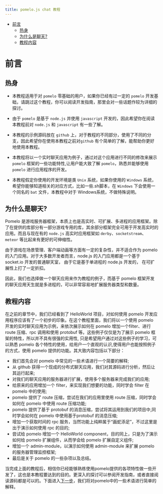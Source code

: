 ```yaml
---
title: pomelo.js chat 教程
---
```



<!-- TOC -->

- [前言](#前言)
    - [热身](#热身)
    - [为什么是聊天?](#为什么是聊天)
    - [教程内容](#教程内容)

<!-- /TOC -->

# 前言

## 热身

- 本教程适用于对 `pomelo` 零基础的用户，如果你已经有过一定的 `pomelo` 开发基础，请跳过这个教程，你可以阅读开发指南，那里会对一些话题作较为详细的探讨。

- 由于 `pomelo` 是基于 `node.js` 并使用 `javascript` 开发的，因此希望你在阅读本教程前对 `node.js` 和 `javascript` 有一些了解。

- 本教程的示例源码放在 `github` 上，对于教程的不同部分，使用了不同的分支，因此希望你在使用本教程之前对`github` 有个简单的了解，能帮助你更好地使用本教程。

- 本教程将以一个实时聊天应用为例子，通过对这个应用进行不同的修改来展示 `pomelo` 框架的一些功能特性,让用户能大致了解 `pomelo`，熟悉并能够使用 `pomelo` 进行应用程序的开发。

- 本教程假定你使用的开发环境是类 `Unix` 系统，如果你使用的 `Windows` 系统，希望你能够知道相关的对应方式，比如一些.sh脚本，在 `Windows` 下会使用一个同名的 `bat` 文件，本教程中对于 Windows系统，不做特殊说明。

## 为什么是聊天?

Pomelo 是游戏服务器框架，本质上也是高实时、可扩展、多进程的应用框架。除了在提供的库部分有一部分游戏专用的库，其余部分框架完全可用于开发高实时的应用。而且与现在有的 `node.js` 高实时应用框架如 `derby`、`socketstream`、`meteor` 等比起来有更好的可伸缩性。

由于游戏在场景管理、客户端动画等方面有一定的复杂性，并不适合作为 pomelo 的入门应用。对于大多数开发者而言，node.js 的入门应用都是一个基于 socket.io 开发的普通聊天室， 由于它是基于单进程的 node.js 开发的， 在可扩展性上打了一定折扣。

因此，我们也选择做一个聊天应用来作为教程的例子，而基于 pomelo 框架开发的聊天应用天生就是多进程的，可以非常容易地扩展服务器类型和数量。

## 教程内容

在之前的章节中，我们已经看到了 HelloWorld 项目，对如何使用 pomelo 开发应用程序应该有了一个初步的印象。在这个教程里面，我们将以一个使用 pomelo 开发的实时聊天应用为示例，来依次展示如何在 pomelo 增加一个filter、进行 route 压缩、rpc 调用和使用 protobuf 等。这些例子仅仅是为了展示 pomelo 框架的特性，所以并不具有很强的实用性, 只是希望用户通过对这些例子的学习，可以熟悉 pomelo 各个特性的使用，给用户一个直观的认识,使得用户也能按照例子的方式，使用 pomelo 提供的功能。其大致内容包括以下部分：

- 我们首先会对 pomelo 中常见的一些术语进行一个简要的解释;
- 从 github 获得一个现成的分布式聊天应用，我们对其源码进行分析，然后让其运行起来;
- 对我们的聊天应用的服务器进行扩展，使用多个服务器来完成我们的应用; 
- 给原来的应用增加一个 filter，来实现我们想要的功能，同时学会 filter 在 pomelo 中的使用;
- pomelo 提供了 route 压缩，尝试在我们的应用里使用 route 压缩，同时学会如何在 pomelo 中使用 route 压缩功能;
- pomelo 提供了基于 protobuf 的消息压缩，尝试将其运用到我们的项目中,同时学会如何在 pomelo 中使用基于protobuf 的消息压缩;
- 增加一个获取时间的 rpc 服务，当然功能上纯粹属于“画蛇添足”，不过这里是出于演示如何使用 rpc 的目的;
- 尝试给 pomelo 增加一个 HelloWorld component，目的同上，只是为了演示如何给 pomelo 扩展组件，从而学会给 pomelo 扩展自定义组件;
- 增加一个 admin-module，以演示如何使用 admin-module 来扩展 pomelo 的服务器管理监控框架;
- 最后是关于 pomelo 的一些杂项以及总结。

当完成上面的教程后，相信你已经能够熟练使用pomelo提供的各项特性做一些开发了，这也是本教程要达到的目的。更深入的探讨可以参阅开发指南，或者直接阅读源码都是可以的。下面进入[下一步](术语解释 "术语解释")，我们将对pomelo中的一些术语进行简单的解释。
